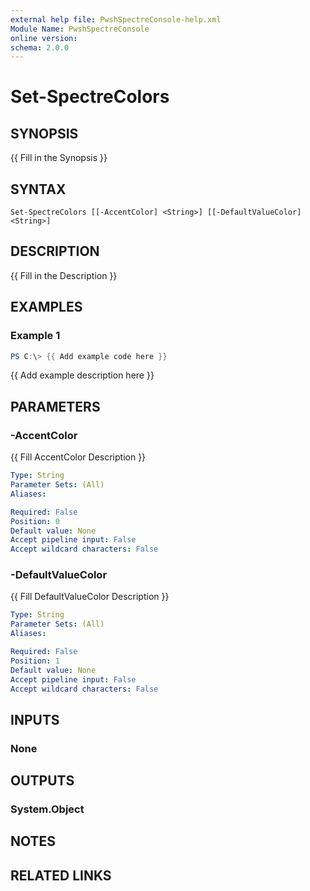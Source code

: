 ```yaml
---
external help file: PwshSpectreConsole-help.xml
Module Name: PwshSpectreConsole
online version:
schema: 2.0.0
---
```


# Set-SpectreColors

## SYNOPSIS
{{ Fill in the Synopsis }}

## SYNTAX

```
Set-SpectreColors [[-AccentColor] <String>] [[-DefaultValueColor] <String>]
```

## DESCRIPTION
{{ Fill in the Description }}

## EXAMPLES

### Example 1
```powershell
PS C:\> {{ Add example code here }}
```

{{ Add example description here }}

## PARAMETERS

### -AccentColor
{{ Fill AccentColor Description }}

```yaml
Type: String
Parameter Sets: (All)
Aliases:

Required: False
Position: 0
Default value: None
Accept pipeline input: False
Accept wildcard characters: False
```

### -DefaultValueColor
{{ Fill DefaultValueColor Description }}

```yaml
Type: String
Parameter Sets: (All)
Aliases:

Required: False
Position: 1
Default value: None
Accept pipeline input: False
Accept wildcard characters: False
```

## INPUTS

### None

## OUTPUTS

### System.Object
## NOTES

## RELATED LINKS
